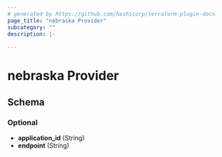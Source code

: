 ```yaml
---
# generated by https://github.com/hashicorp/terraform-plugin-docs
page_title: "nebraska Provider"
subcategory: ""
description: |-
  
---
```


# nebraska Provider





<!-- schema generated by tfplugindocs -->
## Schema

### Optional

- **application_id** (String)
- **endpoint** (String)
